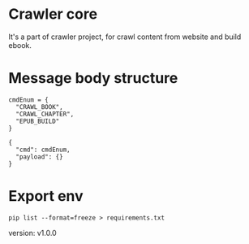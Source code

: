 # Crawler core
It's a part of crawler project, for crawl content from website and build ebook.

# Message body structure
```
cmdEnum = {
  "CRAWL_BOOK",
  "CRAWL_CHAPTER",
  "EPUB_BUILD"
}

{
  "cmd": cmdEnum,
  "payload": {}
}
```

# Export env
```
pip list --format=freeze > requirements.txt
```

version: v1.0.0